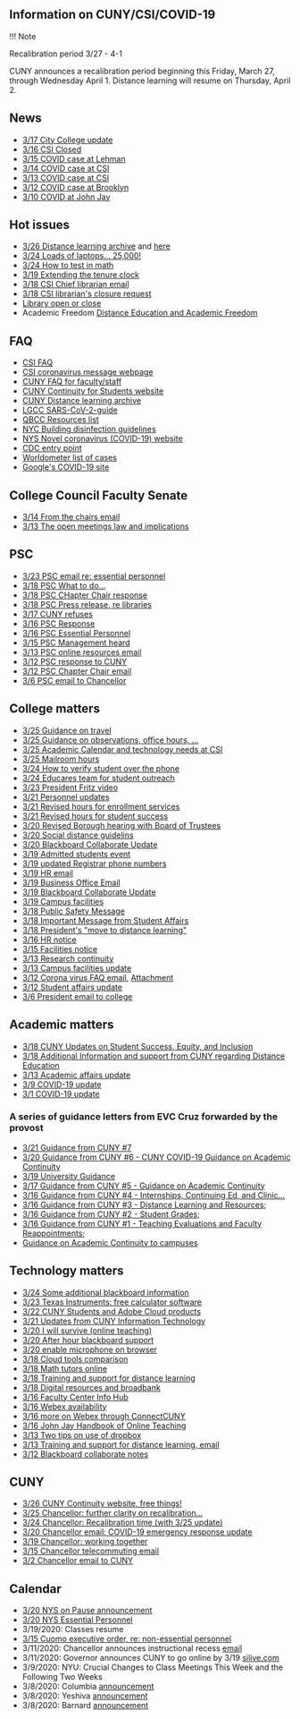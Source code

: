 ## Information on CUNY/CSI/COVID-19

!!! Note

Recalibration period 3/27 - 4-1

CUNY announces a recalibration period beginning this Friday, March 27,
through Wednesday April 1. Distance learning will resume on Thursday, April 2.

## News

* [3/17 City College update](News/city-college-update-3-17)
* [3/16 CSI Closed](News/csi-closed-3-16)
* [3/15 COVID case at Lehman](News/covid-lehman-3-15)
* [3/14 COVID case at CSI](News/csi-positive-3-14)
* [3/13 COVID case at CSI](News/csi-positive-3-13)
* [3/12 COVID case at Brooklyn](News/brooklyn-covid-3-13)
* [3/10 COVID at John Jay](CUNY/3-10-john-jay)


## Hot issues

* [3/26 Distance learning archive](College/3-26-distance-learning-archive) and [here](http://cuny.is/cdla)
* [3/24 Loads of laptops... 25,000!](College/3-24-laptops)
* [3/24 How to  test in math](http://nogoodanswer.com)
* [3/19 Extending the tenure clock](https://oaa.osu.edu/tenure-track-faculty-extension-tenure-clock-due-covid-19)
* [3/18 CSI Chief librarian email](Issues/update-hrs-3-18)
* [3/18 CSI librarian's closure request](Issues/csi-library-request-3-18)
* [Library open or close](Issues/library)
* Academic Freedom [Distance Education and Academic Freedom](Issues/UFS-Academic-freedom-online-3-17)

## FAQ

* [CSI FAQ](FAQ/frequently-asked-questions)
* [CSI coronavirus message webpage](https://www.csi.cuny.edu/about-csi/president-leadership/office-president/presidential-communications/coronavirus-message)
* [CUNY FAQ for faculty/staff](https://www.cuny.edu/coronavirus/faq-for-faculty-and-staff/)
* [CUNY Continuity for Students website](https://www.cuny.edu/cuny-continuity/cuny-continuity-for-students/)
* [CUNY Distance learning  archive](http://cuny.is/cdla)
* [LGCC SARS-CoV-2-guide](http://guides.laguardia.edu/novel-coronavirus_novel-coronavirus-disease/outbreak-situation)
* [QBCC Resources list](https://www.qcc.cuny.edu/SocialSciences/ppecorino/CORONA-Virus-measures.html)
* [NYC Building disinfection guidelines](https://www1.nyc.gov/assets/doh/downloads/pdf/imm/disinfection-guidance-for-commercial-residential-covid19.pdf)
* [NYS Novel coronavirus (COVID-19) website](https://coronavirus.health.ny.gov/home)
* [CDC entry  point](https://www.cdc.gov/coronavirus/2019-nCoV/index.html)
* [Worldometer list of cases](https://www.worldometers.info/coronavirus/)
* [Google's COVID-19 site](https://www.google.com/covid19/)

## College Council Faculty Senate

* [3/14 From the chairs email](CCFS/from-the-chairs-3-14)
* [3/13 The open  meetings law and implications](CCFS/open-meetings-law)

## PSC

* [3/23 PSC email re:  essential personnel](PSC/3-23-essential-peeps)
* [3/18 PSC What to do...](PSC/3-18-what-to-do)
* [3/18 PSC CHapter Chair response](PSC/3-18-PSC-Chapter-chair-response-president)
* [3/18 PSC Press release, re libraries](PSC/PSC-press-release-3-18)
* [3/17 CUNY refuses](PSC/cuny-refuses-3-18)
* [3/16 PSC Response](PSC/PSC-responsee-3-16)
* [3/16 PSC Essential Personnel](PSC/essential-personnel-3-16)
* [3/15 PSC Management heard](PSC/management-heard-3-15)
* [3/13 PSC online resources email](PSC/online-teaching-resources-3-13)
* [3/12 PSC response to CUNY](PSC/response-CUNY-3-12)
* [3/12 PSC Chapter  Chair email](PSC/psc-chair-email-3-12)
* [3/6 PSC   email to Chancellor](PSC/letter-to-chancellor-3-6)

## College matters

*  [3/25 Guidance on  travel](College/3-25-guidance-travel)
* [3/25 Guidance on observations, office hours, ... ](College/3-25-guidance)
* [3/25 Academic Calendar and technology needs at CSI](College/3-25-academic-calendar)
* [3/25 Mailroom hours](College/3-25-mailroom)
* [3/24 How to verify student over the phone](College/3-24-how-to-verify)
* [3/24 Educares team for student outreach](College/3-24-educare-team)
* [3/23 President Fritz video](https://www.dropbox.com/s/5n1sfn8pojfrzl6/President%20Fritz%20Address%20to%20College%203-23.mp4?dl=0)
* [3/21 Personnel updates](College/3-21-personnel-updates)
* [3/21 Revised hours for enrollment services](College/3-21-revised-hours-enrollment-services)
* [3/21 Revised hours for student success](College/3-21-revised-hours-student-success)
* [3/20 Revised Borough hearing with Board of Trustees](CUNY/3-20-revised-borough-hearing)
* [3/20 Social distance guidelins](College/3-20-social-distance)
* [3/20 Blackboard Collaborate Update](College/3-20-blackboard-collaborate)
* [3/19 Admitted students event](College/3-19-admitted-students)
* [3/19 updated Registrar phone numbers](College/registrar-numbers.docx)
* [3/19 HR email](College/3-19-HR)
* [3/19 Business Office Email](College/3-19-business-office-email)
* [3/19 Blackboard Collaborate Update](College/3-19-blackboard-collaborate)
* [3/19 Campus facilities](College/3-19-campus-facilities)
* [3/18 Public Safety Message](College/3-18-public-safety)
* [3/18 Important Message from Student Affairs](College/3-18-student-affairs)
* [3/18 President's "move to distance learning"](College/distance-learning-3-18)
* [3/16 HR notice](College/hr-email-3-16)
* [3/15 Facilities notice](College/facilities-3-15)
* [3/13 Research  continuity](College/research-continuity-3-13)
* [3/13 Campus facilities update](College/campus-facilities-3-13)
* [3/12 Corona virus   FAQ  email](College/faq-3-12), [Attachment](College/coronavirus-faq-3-12.pdf)
* [3/12 Student   affairs  update](College/student-affairs-3-12)
* [3/6 President email to college](College/president-email-3-6)

## Academic matters


* [3/18 CUNY Updates on Student Success, Equity, and Inclusion](AcademicAffairs/student-success-3-18)
* [3/18 Additional Information and support from CUNY regarding Distance Education](AcademicAffairs/distance-learning-3-18)
* [3/13 Academic affairs update](AcademicAffairs/update-3-13)
* [3/9 COVID-19 update](AcademicAffairs/update-3-9)
* [3/1 COVID-19 update](AcademicAffairs/update-3-1)

### A series of guidance letters from  EVC Cruz forwarded by the provost



* [3/21 Guidance from CUNY #7](CUNY/3-22-guidance-7)
* [3/20 Guidance from CUNY #6 - CUNY COVID-19 Guidance on Academic Continuity](CUNY/3-21-guidance-6)
* [3/19 University Guidance](https://www.cuny.edu/coronavirus/#employees)
* [3/17 Guidance from CUNY #5 - Guidance on Academic Continuity](CUNY/guidance-5-3-19)
* [3/16 Guidance from CUNY #4 - Internships, Continuing Ed, and Clinic...](AcademicAffairs/guidance4-3-16)
* [3/16 Guidance from CUNY #3 - Distance Learning and Resources](AcademicAffairs/guidance-3-3-16);
* [3/16 Guidance from CUNY #2 - Student Grades](AcademicAffairs/guidance-2-3-16);
* [3/16 Guidance from CUNY #1 - Teaching Evaluations and Faculty Reappointments](AcademicAffairs/guidance-1-3-16);
* [Guidance on Academic Continuity to campuses](https://www.cuny.edu/coronavirus/guidance-on-academic-continuity-to-campuses/)



## Technology matters

* [3/24 Some additional blackboard information](Technology/3-24-additional-blackboard)
* [3/23 Texas Instruments: free calculator software](Technology/3-23-texas-instruments)
* [3/22 CUNY  Students and Adobe Cloud products](Technology/3-22-CUNY-Adobe)
* [3/21 Updates from CUNY Information Technology](Technology/3-21-CUNY-CIO-email)
* [3/20 I will survive (online teaching)](https://www.youtube.com/watch?v=CCe5PaeAeew)
* [3/20 After hour blackboard support](Technology/3-20-afterhour-blackboard)
* [3/20 enable microphone on browser](Technology/enable-microphone.pdf)
* [3/18 Cloud tools comparison](Technology/CUNY_academic_cloud_tools_comparison.pdf)
* [3/18 Math tutors online](https://www.math.csi.cuny.edu/Students/Tutoring/)
* [3/18 Training and support for distance learning](Technology/Training-and-support-for-distance-learning.pdf)
* [3/18 Digital resources and broadbank ](Technology/digital-resources-broadband-3-18)
* [3/16 Faculty Center Info Hub](Technology/faculty-center-hub)
* [3/16 Webex availability](Technology/ConnectCUNY-Webex_QuickStart_13Mar2020.pdf)
* [3/16 more on Webex through ConnectCUNY](https://www.csi.cuny.edu/sites/default/files/pdf/technologysystems/pdf_doc/CUNY_WebEx.pdf)
* [3/16 John Jay Handbook of Online Teaching](http://www1.cuny.edu/sites/cunyufs/wp-content/uploads/sites/48/2020/03/handbook_online_teaching.pdf)
* [3/13 Two tips on use of dropbox](Technology/Two_tips_on_remote_learning.docx)
* [3/13 Training and support for distance learning, email](Technology/training-support-3-13)
* [3/12 Blackboard collaborate  notes](Technology/blackboard-collaborate-instruction-r-ferrando.pdf)


## CUNY

* [3/26 CUNY Continuity website, free things!](https://www.cuny.edu/cuny-continuity/cuny-continuity-for-students/)
* [3/25 Chancellor: further clarity on recalibration...](CUNY/3-25-further-clarity)
* [3/24 Chancellor: Recalibration time (with 3/25 update)](CUNY/3-24-recalibration)
* [3/20 Chancellor email: COVID-19 emergency response update](CUNY/3-20-chancellor-email)
* [3/19 Chancellor: working together](CUNY/3-19-chancellor-working-together)
* [3/15 Chancellor telecommuting email](CUNY/chancellor-3-15)
* [3/2 Chancellor email to CUNY](CUNY/chancellor-3-2)

## Calendar


* [3/20 NYS   on Pause announcement](News/3-20-NYS-on-Pause)
* [3/20 NYS Essential Personnel](https://www.governor.ny.gov/news/governor-cuomo-issues-guidance-essential-services-under-new-york-state-pause-executive-order)
* 3/19/2020: Classes resume
* [3/15 Cuomo executive order, re: non-essential personnel](https://opwdd.ny.gov/news_and_publications/news/non-essential-state-employees-who-work-new-york-city-rockland-westchester)
* 3/11/2020: Chancellor announces instructional recess [email](Calendar/chancellor-3-11-email)
* 3/11/2020: Governor announces CUNY to go online by 3/19 [silive.com](https://www.silive.com/coronavirus/2020/03/coronavirus-cuny-suny-classes-will-move-online.html)
* 3/9/2020:  NYU: Crucial Changes to Class Meetings This Week and the Following Two Weeks
* 3/8/2020: Columbia [announcement](https://preparedness.columbia.edu/news/update-covid-19-and-class-activity)
* 3/8/2020: Yeshiva [announcement](https://www.yu.edu/health-alert)
* 3/8/2020: Barnard [announcement](https://alert.barnard.edu/news/important-update-covid-19-and-class-cancellations-march-8-2020-staff)
